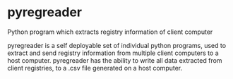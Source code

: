 # pyregreader
Python program which extracts registry information of client computer

pyregreader is a self deployable set of individual python programs, used to extract and send registry information from multiple client
computers to a host computer. pyregreader has the ability to write all data extracted from client registries, to a .csv file generated on
a host computer.

